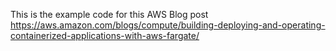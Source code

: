 This is the example code for this AWS Blog post https://aws.amazon.com/blogs/compute/building-deploying-and-operating-containerized-applications-with-aws-fargate/



